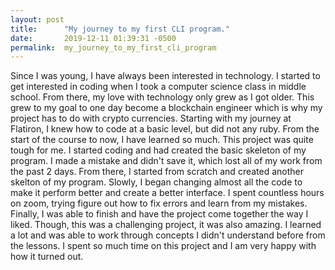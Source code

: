 ```yaml
---
layout: post
title:      "My journey to my first CLI program."
date:       2019-12-11 01:39:31 -0500
permalink:  my_journey_to_my_first_cli_program
---
```




Since I was young, I have always been interested in technology.  I started to get interested in coding when I took a computer science class in middle school. From there, my love with technology only grew as I got older. This grew to my goal to one day become a blockchain engineer which is why my project has to do with crypto currencies. Starting with my journey at Flatiron, I knew how to code at a basic level, but did not any ruby. From the start of the course to now, I have learned so much. This project was quite tough for me. I started coding and had created the basic skeleton of my program. I made a mistake and didn't save it, which lost all of my work from the past 2 days. From there, I started from scratch and created another skelton of my program. Slowly, I began changing almost all the code to make it perform better and create a better interface. I spent countless hours on zoom, trying figure out how to fix errors and learn from my mistakes. Finally, I was able to finish and have the project come together the way I liked. Though, this was a challenging project, it was also amazing. I learned a lot and was able to work through concepts I didn't understand before from the lessons.  I spent so much time on this project and I am very happy with how it turned out. 
